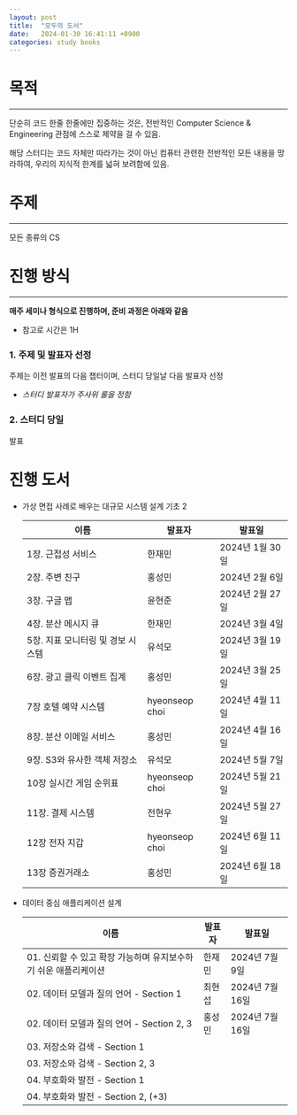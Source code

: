 ```yaml
---
layout: post
title:  "모두의 도서"
date:   2024-01-30 16:41:11 +0900
categories: study books
---
```

# 목적

---

단순히 코드 한줄 한줄에만 집중하는 것은, 전반적인 Computer Science & Engineering 관점에 스스로 제약을 걸 수 있음.

해당 스터디는 코드 자체만 따라가는 것이 아닌 컴퓨터 관련한 전반적인 모든 내용을 망라하여, 우리의 지식적 한계를 넓혀 보려함에 있음.

# 주제

---

모든 종류의 CS

# 진행 방식

---

**매주 세미나 형식으로 진행하며, 준비 과정은 아래와 같음**

- 참고로 시간은 1H

### 1. 주제 및 발표자 선정

주제는 이전 발표의 다음 챕터이며, 스터디 당일날 다음 발표자 선정

- *스터디 발표자가 주사위 룰을 정함*

### 2. 스터디 당일

발표

# 진행 도서

- 가상 면접 사례로 배우는 대규모 시스템 설계 기초 2
    
    이름 | 발표자 | 발표일
    -- | -- | --
    1장. 근접성 서비스 | 한재민 | 2024년 1월 30일
    2장. 주변 친구 | 홍성민 | 2024년 2월 6일
    3장. 구글 맵 | 윤현준 | 2024년 2월 27일
    4장. 분산 메시지 큐 | 한재민 | 2024년 3월 4일
    5장. 지표 모니터링 및 경보 시스템 | 유석모 ­ | 2024년 3월 19일
    6장.  광고 클릭 이벤트 집계 | 홍성민 | 2024년 3월 25일
    7장 호텔 예약 시스템 | hyeonseop choi | 2024년 4월 11일
    8장. 분산 이메일 서비스 | 홍성민 | 2024년 4월 16일
    9장. S3와 유사한 객체 저장소 | 유석모 ­ | 2024년 5월 7일
    10장 실시간 게임 순위표 | hyeonseop choi | 2024년 5월 21일
    11장. 결제 시스템 | 전현우 | 2024년 5월 27일
    12장 전자 지갑 | hyeonseop choi | 2024년 6월 11일
    13장 증권거래소 | 홍성민 | 2024년 6월 18일
- 데이터 중심 애플리케이션 설계
    
    이름 | 발표자 | 발표일
    -- | -- | --
    01. 신뢰할 수 있고 확장 가능하며 유지보수하기 쉬운 애플리케이션 | 한재민 | 2024년 7월 9일
    02. 데이터 모델과 질의 언어 - Section 1 | 최현섭 | 2024년 7월 16일
    02.  데이터 모델과 질의 언어 - Section 2, 3 | 홍성민 | 2024년 7월 16일
    03. 저장소와 검색 - Section 1 |  | 
    03. 저장소와 검색 - Section 2, 3 |  | 
    04. 부호화와 발전 - Section 1 |  | 
    04. 부호화와 발전 - Section 2, (+3) |  | 